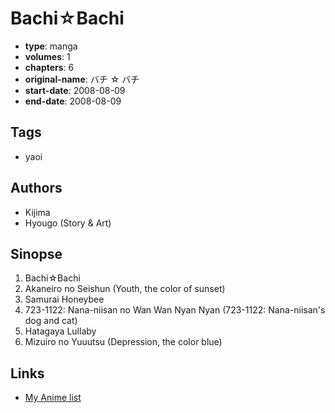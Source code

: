 # Bachi☆Bachi

-   **type**: manga
-   **volumes**: 1
-   **chapters**: 6
-   **original-name**: バチ ☆ バチ
-   **start-date**: 2008-08-09
-   **end-date**: 2008-08-09

## Tags

-   yaoi

## Authors

-   Kijima
-   Hyougo (Story & Art)

## Sinopse

1. Bachi☆Bachi
2. Akaneiro no Seishun (Youth, the color of sunset)
3. Samurai Honeybee
4. 723-1122: Nana-niisan no Wan Wan Nyan Nyan (723-1122: Nana-niisan's dog and cat)
5. Hatagaya Lullaby
6. Mizuiro no Yuuutsu (Depression, the color blue)

## Links

-   [My Anime list](https://myanimelist.net/manga/21725/Bachi%E2%98%86Bachi)
